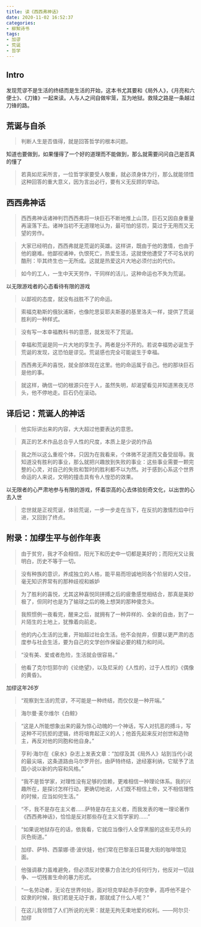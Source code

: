 ```yaml
---
title: 读《西西弗神话》
date: 2020-11-02 16:52:37
categories:
- 柳絮诗书
tags:
- 加谬
- 荒诞
- 哲学
---
```



## Intro 
发现荒谬不是生活的终结而是生活的开始，这本书尤其要和《局外人》，《月亮和六便士》、《刀锋》一起来读。人与人之间自做牢笼，互为地狱。救赎之路是一条越过刀锋的路。
##  荒诞与自杀

> 判断人生是否值得，就是回答哲学的根本问题。

知道也要做到，如果懂得了一个好的道理而不能做到，那么就需要问问自己是否真的懂了
>若真如尼采所言，一位哲学家要受人敬重，就必须身体力行，那么就能领悟这种回答的重大意义，因为言出必行，要有义无反顾的举动。

##  西西弗神话

> 西西弗神话诸神判罚西西弗将一块巨石不断地推上山顶，巨石又因自身重量再滚落下去。诸神当初不无道理地认为，最可怕的惩罚，莫过于无用而又无望的劳作。

> 大家已经明白，西西弗就是荒诞的英雄。这样讲，既由于他的激情，也由于他的磨难。他鄙视诸神，仇恨死亡，热爱生活，这就使他遭受了不可名状的酷刑：毕其终生也一无所成。这就是热爱这片大地必须付出的代价。

> 如今的工人，一生中天天劳作，干同样的活儿，这种命运也不失为荒诞。

以无限游戏者的心态看待有限的游戏
>以鄙视的态度，就没有战胜不了的命运。

> 索福克勒斯的俄狄浦斯，也像陀思妥耶夫斯基的基里洛夫一样，提供了荒诞胜利的一种样式。

> 没有写一本幸福教科书的意愿，就发现不了荒诞。

> 幸福和荒诞是同一片大地的孪生子。两者是分不开的。若说幸福势必诞生于荒诞的发现，这恐怕是谬见。荒诞感也完全可能诞生于幸福。

> 西西弗无声的喜悦，就全部体现在这里。他的命运属于自己。他的那块巨石是他的事。

> 就这样，确信一切的根源只在于人，虽然失明，却渴望看见并知道黑夜无尽头，他不停地走。巨石仍在滚动。

##  译后记：荒诞人的神话

> 他实际讲出来的内容，大大超过他要表达的意思。

> 真正的艺术作品总合乎人性的尺度，本质上是少说的作品

> 我之所以这么重视个体，只因为在我看来，个体微不足道而又备受屈辱。我知道没有胜利的事业，那么就把兴趣放到失败的事业：这些事业需要一颗完整的心灵，对自己的失败和暂时的胜利都不以为然。对于感到心系这个世界命运的人来说，文明的撞击具有令人惶恐的效果。

以无限者的心严肃地参与有限的游戏，怀着崇高的心去体验刻奇文化，以出世的心去入世
>恋世就是正视荒诞，体验荒诞，一步一步走在当下，在反抗的激情烈焰中行进，又回到了终点。

##  附录：加缪生平与创作年表

> 由于贫穷，我才不会相信，阳光下和历史中一切都是美好的；而阳光又让我明白，历史不等于一切。

> 没有种族的意识，养成独立的人格，能平易而坦诚地同各个阶层的人交往，毫无知识界常有的那种歧视和嫉妒

> 为了胜利的喜悦，尤其这种喜悦同拼搏之后的疲惫感觉相结合，那真是美妙极了，但同时也是为了输球之后的晚上想哭的那种傻念头。

> 我照惯例一夜看完，醒来之后，就拥有了一种异样的、全新的自由，到了一片陌生的土地上，犹豫着向前走。

> 他的内心生活的比重，开始超过社会生活。他不会抛弃，但要以更严肃的态度参与社会生活，要为自己的文学创作保留必要的精力和时间。

> “没有美、爱或者危险，生活就会很容易。”

> 他看了克尔恺郭尔的《论绝望》，以及尼采的《人性的，过于人性的》《偶像的黄昏》。

加缪这年26岁

> “观察到生活的荒谬，不可能是一种终结，而仅仅是一种开端。”

> 海尔曼·麦尔维尔《白鲸》

> “这是人所能想象出来的最为惊心动魄的一个神话，写人对抗恶的搏斗，写这种不可抗拒的逻辑，终将培育起正义的人；他首先起来反对创世和造物主，再反对他的同胞和他自身。”

> 亨利·海尔在《泉水》杂志上发表文章：“加缪及其《局外人》站到当代小说的最尖端，这条道路由马尔罗开创，由萨特终结，途经塞利纳，它赋予了法国小说以新的内容和风格。”

> “我不是哲学家，对理性没有足够的信赖，更难相信一种理论体系。我的兴趣所在，是探讨怎样行动，更确切地说，人们既不相信上帝，又不相信理性的时候，应当如何生活。”

> “不，我不是存在主义者……萨特是存在主义者，而我发表的唯一理论著作《西西弗神话》，恰恰是反对那些存在主义哲学家的……”

> “如果说地狱存在的话，依我看，它就应当像行人全穿黑服的这些无尽头的灰色街道。”

> 加缪、萨特、西蒙娜·德·波伏娃，他们常在巴黎圣日耳曼大街的咖啡馆见面。

> 他强调暴力虽难避免，但必须反对使暴力合法化的任何行为，他反对一切战争、一切残害生命的暴力形式。

> “一名劳动者，无论在世界何处，面对坦克举起赤手的空拳，高呼他不是个奴隶的时候，我们若是无动于衷，那就成了什么人呢？”

> 在这儿我领悟了人们所说的光荣：就是无拘无束地爱的权利。——阿尔贝·加缪
